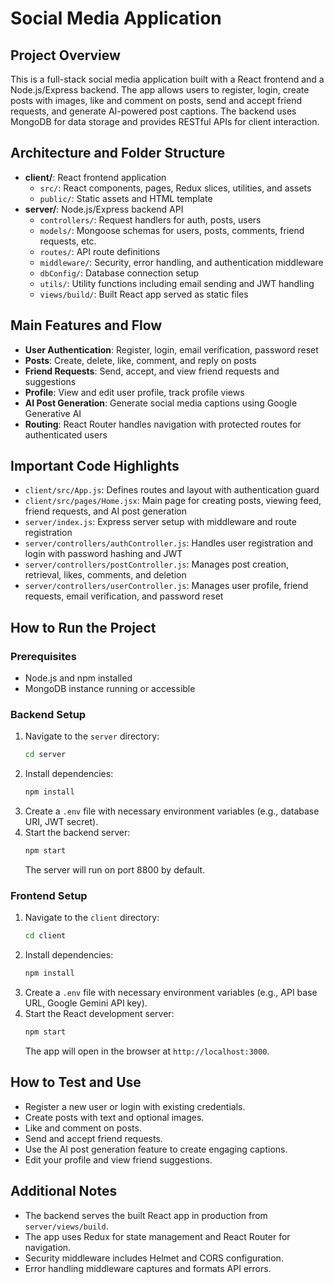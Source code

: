 # Social Media Application

## Project Overview
This is a full-stack social media application built with a React frontend and a Node.js/Express backend. The app allows users to register, login, create posts with images, like and comment on posts, send and accept friend requests, and generate AI-powered post captions. The backend uses MongoDB for data storage and provides RESTful APIs for client interaction.

## Architecture and Folder Structure
- **client/**: React frontend application
  - `src/`: React components, pages, Redux slices, utilities, and assets
  - `public/`: Static assets and HTML template
- **server/**: Node.js/Express backend API
  - `controllers/`: Request handlers for auth, posts, users
  - `models/`: Mongoose schemas for users, posts, comments, friend requests, etc.
  - `routes/`: API route definitions
  - `middleware/`: Security, error handling, and authentication middleware
  - `dbConfig/`: Database connection setup
  - `utils/`: Utility functions including email sending and JWT handling
  - `views/build/`: Built React app served as static files

## Main Features and Flow
- **User Authentication**: Register, login, email verification, password reset
- **Posts**: Create, delete, like, comment, and reply on posts
- **Friend Requests**: Send, accept, and view friend requests and suggestions
- **Profile**: View and edit user profile, track profile views
- **AI Post Generation**: Generate social media captions using Google Generative AI
- **Routing**: React Router handles navigation with protected routes for authenticated users

## Important Code Highlights
- `client/src/App.js`: Defines routes and layout with authentication guard
- `client/src/pages/Home.jsx`: Main page for creating posts, viewing feed, friend requests, and AI post generation
- `server/index.js`: Express server setup with middleware and route registration
- `server/controllers/authController.js`: Handles user registration and login with password hashing and JWT
- `server/controllers/postController.js`: Manages post creation, retrieval, likes, comments, and deletion
- `server/controllers/userController.js`: Manages user profile, friend requests, email verification, and password reset

## How to Run the Project

### Prerequisites
- Node.js and npm installed
- MongoDB instance running or accessible

### Backend Setup
1. Navigate to the `server` directory:
   ```bash
   cd server
   ```
2. Install dependencies:
   ```bash
   npm install
   ```
3. Create a `.env` file with necessary environment variables (e.g., database URI, JWT secret).
4. Start the backend server:
   ```bash
   npm start
   ```
   The server will run on port 8800 by default.

### Frontend Setup
1. Navigate to the `client` directory:
   ```bash
   cd client
   ```
2. Install dependencies:
   ```bash
   npm install
   ```
3. Create a `.env` file with necessary environment variables (e.g., API base URL, Google Gemini API key).
4. Start the React development server:
   ```bash
   npm start
   ```
   The app will open in the browser at `http://localhost:3000`.

## How to Test and Use
- Register a new user or login with existing credentials.
- Create posts with text and optional images.
- Like and comment on posts.
- Send and accept friend requests.
- Use the AI post generation feature to create engaging captions.
- Edit your profile and view friend suggestions.

## Additional Notes
- The backend serves the built React app in production from `server/views/build`.
- The app uses Redux for state management and React Router for navigation.
- Security middleware includes Helmet and CORS configuration.
- Error handling middleware captures and formats API errors.
